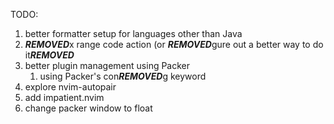 TODO:

1. better formatter setup for languages other than Java
1. ***REMOVED***x range code action (or ***REMOVED***gure out a better way to do it***REMOVED***
1. better plugin management using Packer
    1. using Packer's con***REMOVED***g keyword
1. explore nvim-autopair
1. add impatient.nvim
1. change packer window to float
